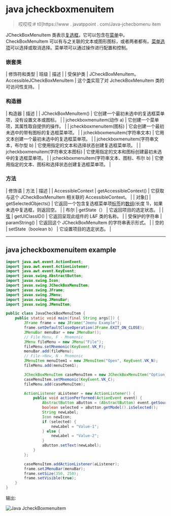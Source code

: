# java jcheckboxmenuitem

> 哎哎哎:# t0]https://www . javatppoint . com/Java-jchecbomenu item

JCheckBoxMenuItem 类表示[复选框](java-jcheckbox)，它可以包含在[菜单](java-jmenuitem-and-jmenu)中。CheckBoxMenuItem 可以有与之关联的文本或图形图标，或者两者都有。[菜单选项](java-jmenuitem-and-jmenu)可以选择或取消选择。菜单项可以通过操作进行配置和控制。

### 嵌套类

| 修饰符和类型 | 班级 | 描述 |
| 受保护类 | JCheckBoxMenuItem。AccessibleJCheckBoxMenuItem | 这个[类](object-and-class-in-java)实现了对 JcheckBoxMenuItem 类的可访问性支持。 |

### 构造器

| 构造器 | 描述 |
| JCheckBoxMenuItem() | 它创建一个最初未选中的复选框菜单项，没有设置文本或图标。 |
| jcheckboxmenuitem(动作 a) | 它创建一个菜单项，其属性取自提供的操作。 |
| jcheckboxmenuitem(图标) | 它会创建一个最初未选中的带有图标的复选框菜单项。 |
| jcheckboxmenuitem(字符串文本) | 它用文本创建一个最初未选中的复选框菜单项。 |
| jcheckboxmenuitem(字符串文本，布尔型 b) | 它使用指定的文本和选择状态创建复选框菜单项。 |
| jcheckboxmenuitem(字符串文本图标) | 它使用指定的文本和图标创建最初未选中的复选框菜单项。 |
| jcheckboxmenuitem(字符串文本、图标、布尔 b) | 它使用指定的文本、图标和选择状态创建复选框菜单项。 |

### 方法

| 修饰语 | 方法 | 描述 |
| AccessibleContext | getAccessibleContext() | 它获取与这个 JCheckBoxMenuItem 相关联的 AccessibleContext。 |
| 对象[] | getSelectedObjects() | 它返回一个包含复选框菜单项[标签](java-jlabel)的[数组](array-in-java)(长度 1)，如果未选中复选框，则返回空。 |
| 布尔 | getState（） | 它返回项目的选定状态。 |
| [弦](java-string) | getUIClassID() | 它返回呈现此组件的 L&F 类的名称。 |
| 受保护的字符串 | paramString() | 它返回这个 JCheckBoxMenuItem 的字符串表示形式。 |
| 空的 | setState（boolean b） | 它设置项目的选定状态。 |

* * *

## java jcheckboxmenuitem example

```java
import java.awt.event.ActionEvent;
import java.awt.event.ActionListener;
import java.awt.event.KeyEvent;
import javax.swing.AbstractButton;
import javax.swing.Icon;
import javax.swing.JCheckBoxMenuItem;
import javax.swing.JFrame;
import javax.swing.JMenu;
import javax.swing.JMenuBar;
import javax.swing.JMenuItem;

public class JavaCheckBoxMenuItem {
	public static void main(final String args[]) {
		JFrame frame = new JFrame("Jmenu Example");
		frame.setDefaultCloseOperation(JFrame.EXIT_ON_CLOSE);
		JMenuBar menuBar = new JMenuBar();
		// File Menu, F - Mnemonic
		JMenu fileMenu = new JMenu("File");
		fileMenu.setMnemonic(KeyEvent.VK_F);
		menuBar.add(fileMenu);
		// File->New, N - Mnemonic
		JMenuItem menuItem1 = new JMenuItem("Open", KeyEvent.VK_N);
		fileMenu.add(menuItem1);

		JCheckBoxMenuItem caseMenuItem = new JCheckBoxMenuItem("Option_1");
		caseMenuItem.setMnemonic(KeyEvent.VK_C);
		fileMenu.add(caseMenuItem);

		ActionListener aListener = new ActionListener() {
			public void actionPerformed(ActionEvent event) {
				AbstractButton aButton = (AbstractButton) event.getSource();
				boolean selected = aButton.getModel().isSelected();
				String newLabel;
				Icon newIcon;
				if (selected) {
					newLabel = "Value-1";
				} else {
					newLabel = "Value-2";
				}
				aButton.setText(newLabel);
			}
		};

		caseMenuItem.addActionListener(aListener);
		frame.setJMenuBar(menuBar);
		frame.setSize(350, 250);
		frame.setVisible(true);
	}
}

```

输出:

![Java JcheckBoxmenuitem ](../img/ae6ad02eafbe22936a4e50fb74ef6f47.png)